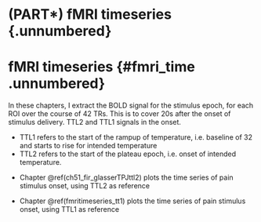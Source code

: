 # (PART\*) fMRI timeseries {.unnumbered}

# fMRI timeseries {#fmri_time .unnumbered}

In these chapters, I extract the BOLD signal for the stimulus epoch, for each ROI over the course of 42 TRs. This is to cover 20s after the onset of stimulus delivery. TTL2 and TTL1 signals in the onset.

- TTL1 refers to the start of the rampup of temperature, i.e. baseline of 32 and starts to rise for intended temperature
- TTL2 refers to the start of the plateau epoch, i.e. onset of intended temperature.

* Chapter \@ref(ch51_fir_glasserTPJttl2) plots the time series of pain stimulus onset, using TTL2 as reference

* Chapter \@ref(fmritimeseries_tt1) plots the time series of pain stimulus onset, using TTL1 as reference

